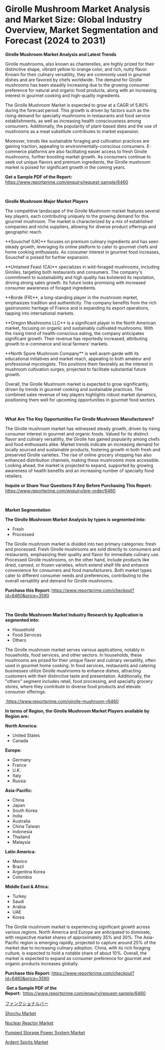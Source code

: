 <p><h1>Girolle Mushroom Market Analysis and Market Size: Global Industry Overview, Market Segmentation and Forecast (2024 to 2031)</h1></p><p><strong>Girolle Mushroom Market Analysis and Latest Trends</strong></p>
<p><p>Girolle mushrooms, also known as chanterelles, are highly prized for their distinctive shape, vibrant yellow to orange color, and rich, nutty flavor. Known for their culinary versatility, they are commonly used in gourmet dishes and are favored by chefs worldwide. The demand for Girolle mushrooms has been steadily increasing due to the growing consumer preference for natural and organic food products, along with an increasing interest in gourmet cooking and high-quality ingredients.</p><p>The Girolle Mushroom Market is expected to grow at a CAGR of 5.80% during the forecast period. This growth is driven by factors such as the rising demand for specialty mushrooms in restaurants and food service establishments, as well as increasing health consciousness among consumers. Additionally, the popularity of plant-based diets and the use of mushrooms as a meat substitute contributes to market expansion.</p><p>Moreover, trends like sustainable foraging and cultivation practices are gaining traction, appealing to environmentally-conscious consumers. E-commerce platforms are also facilitating easier access to fresh Girolle mushrooms, further boosting market growth. As consumers continue to seek out unique flavors and premium ingredients, the Girolle mushroom market is poised for significant growth in the coming years.</p></p>
<p><strong>Get a Sample PDF of the Report:&nbsp;</strong> <a href="https://www.reportprime.com/enquiry/request-sample/6460">https://www.reportprime.com/enquiry/request-sample/6460</a></p>
<p>&nbsp;</p>
<p><strong>Girolle Mushroom Major Market Players</strong></p>
<p><p>The competitive landscape of the Girolle Mushroom market features several key players, each contributing uniquely to the growing demand for this gourmet mushroom. The market is characterized by a mix of established companies and niche suppliers, allowing for diverse product offerings and geographic reach.</p><p>**Souschef (UK)** focuses on premium culinary ingredients and has seen steady growth, leveraging its online platform to cater to gourmet chefs and home cooking enthusiasts. As consumer interest in gourmet food increases, Souschef is poised for further expansion.</p><p>**Untamed Feast (CA)** specializes in wild-foraged mushrooms, including Girolles, targeting both restaurants and consumers. The company's commitment to sustainability and high quality has bolstered its reputation, driving strong sales growth. Its future looks promising with increased consumer awareness of foraged ingredients.</p><p>**Borde (FR)**, a long-standing player in the mushroom market, emphasizes tradition and authenticity. The company benefits from the rich gastronomic heritage of France and is expanding its export operations, tapping into international markets.</p><p>**Oregon Mushrooms LLC** is a significant player in the North American market, focusing on organic and sustainably cultivated mushrooms. With the rising trend of health-conscious eating, the company anticipates significant growth. Their revenue has reportedly increased, attributing growth to e-commerce and local farmers’ markets.</p><p>**North Spore Mushroom Company** is well avant-garde with its educational initiatives and market reach, appealing to both amateur and professional mycologists. This positions them favorably as the interest in mushroom cultivation surges, projected to facilitate substantial future growth.</p><p>Overall, the Girolle Mushroom market is expected to grow significantly, driven by trends in gourmet cooking and sustainable practices. The combined sales revenue of key players highlights robust market dynamics, positioning them well for upcoming opportunities in gourmet food sectors.</p></p>
<p>&nbsp;</p>
<p><strong>What Are The Key Opportunities For Girolle Mushroom Manufacturers?</strong></p>
<p><p>The Girolle mushroom market has witnessed steady growth, driven by rising consumer interest in gourmet and organic foods. Valued for its distinct flavor and culinary versatility, the Girolle has gained popularity among chefs and food enthusiasts alike. Market trends indicate an increasing demand for locally sourced and sustainable products, fostering growth in both fresh and preserved Girolle varieties. The rise of online grocery shopping has also enhanced distribution channels, making these mushrooms more accessible. Looking ahead, the market is projected to expand, supported by growing awareness of health benefits and an increasing number of specialty food retailers.</p></p>
<p><strong>Inquire or Share Your Questions If Any Before Purchasing This Report:</strong> <a href="https://www.reportprime.com/enquiry/pre-order/6460">https://www.reportprime.com/enquiry/pre-order/6460</a></p>
<p>&nbsp;</p>
<p><strong>Market Segmentation</strong></p>
<p><strong>The Girolle Mushroom Market Analysis by types is segmented into:</strong></p>
<p><ul><li>Fresh</li><li>Processed</li></ul></p>
<p><p>The Girolle mushroom market is divided into two primary categories: fresh and processed. Fresh Girolle mushrooms are sold directly to consumers and restaurants, emphasizing their quality and flavor for immediate culinary use. Processed Girolle mushrooms, on the other hand, include products like dried, canned, or frozen varieties, which extend shelf life and enhance convenience for consumers and food manufacturers. Both market types cater to different consumer needs and preferences, contributing to the overall versatility and demand for Girolle mushrooms.</p></p>
<p><strong>Purchase this Report:&nbsp;</strong><a href="https://www.reportprime.com/checkout?id=6460&price=3590">https://www.reportprime.com/checkout?id=6460&price=3590</a></p>
<p>&nbsp;</p>
<p><strong>The Girolle Mushroom Market Industry Research by Application is segmented into:</strong></p>
<p><ul><li>Household</li><li>Food Services</li><li>Others</li></ul></p>
<p><p>The Girolle mushroom market serves various applications, notably in households, food services, and other sectors. In households, these mushrooms are prized for their unique flavor and culinary versatility, often used in gourmet home cooking. In food services, restaurants and catering businesses utilize Girolle mushrooms to enhance dishes, attracting customers with their distinctive taste and presentation. Additionally, the "others" segment includes retail, food processing, and specialty grocery stores, where they contribute to diverse food products and elevate consumer offerings.</p></p>
<p><a href="https://www.reportprime.com/girolle-mushroom-r6460">&nbsp;https://www.reportprime.com/girolle-mushroom-r6460</a></p>
<p><strong>In terms of Region, the Girolle Mushroom Market Players available by Region are:</strong></p>
<p>
    <p> <strong> North America: </strong>
        <ul>
            <li>United States</li>
            <li>Canada</li>
        </ul>
        </p> 
    <p> <strong> Europe: </strong>
        <ul>
            <li>Germany</li>
            <li>France</li>
            <li>U.K.</li>
            <li>Italy</li>
            <li>Russia</li>
        </ul>
        </p> 
    <p> <strong> Asia-Pacific: </strong>
        <ul>
            <li>China</li>
            <li>Japan</li>
            <li>South Korea</li>
            <li>India</li>
            <li>Australia</li>
            <li>China Taiwan</li>
            <li>Indonesia</li>
            <li>Thailand</li>
            <li>Malaysia</li>
        </ul>
        </p> 
    <p> <strong> Latin America: </strong>
        <ul>
            <li>Mexico</li>
            <li>Brazil</li>
            <li>Argentina Korea</li>
            <li>Colombia</li>
        </ul>
        </p> 
    <p> <strong> Middle East & Africa: </strong>
        <ul>
            <li>Turkey</li>
            <li>Saudi</li>
            <li>Arabia</li>
            <li>UAE</li>
            <li>Korea</li>
        </ul>
    </p>
    </p>
<p><p>The Girolle mushroom market is experiencing significant growth across various regions. North America and Europe are anticipated to dominate, with respective market shares of approximately 35% and 30%. The Asia-Pacific region is emerging rapidly, projected to capture around 25% of the market due to increasing culinary adoption. China, with its rich foraging culture, is expected to hold a notable share of about 10%. Overall, the market is expected to expand as consumer preference for gourmet and organic products increases globally.</p></p>
<p><strong>Purchase this Report: </strong><a href="https://www.reportprime.com/checkout?id=6460&price=3590">https://www.reportprime.com/checkout?id=6460&price=3590</a></p>
<p>&nbsp;<strong>Get a Sample PDF of the Report:&nbsp;&nbsp;</strong><a href="https://www.reportprime.com/enquiry/request-sample/6460">https://www.reportprime.com/enquiry/request-sample/6460</a></p>
<p><strong></strong></p>
<p><p><a href="https://medium.com/@dressleredward/%E6%A9%9F%E8%83%BD%E6%80%A7%E3%83%90%E3%83%BC%E3%83%9E%E3%83%BC%E3%82%B1%E3%83%83%E3%83%88-%E3%82%B0%E3%83%AD%E3%83%BC%E3%83%90%E3%83%AB%E3%81%8A%E3%82%88%E3%81%B3%E5%9C%B0%E5%9F%9F%E5%88%86%E6%9E%90-%E5%9C%B0%E5%9F%9F-%E5%9B%BD%E3%83%AC%E3%83%99%E3%83%AB%E5%88%86%E6%9E%90-%E3%81%8A%E3%82%88%E3%81%B3%E7%AB%B6%E4%BA%89%E3%81%AE%E9%A2%A8%E6%99%AF%E3%81%AB%E7%84%A6%E7%82%B9%E3%82%92%E5%BD%93%E3%81%A6%E3%82%8B-89aa5860aca8">ファンクショナルバー</a></p><p><a href="https://medium.com/@mdalsohelmia44/shochu-market-trends-a-detailed-study-of-its-market-segmentation-and-analyzing-the-importance-of-e7185158a45c">Shochu Market</a></p><p><a href="https://www.linkedin.com/pulse/strategic-roadmap-success-global-nuclear-reactor-market-analysis2024-tcerf?trackingId=tmizKdkgS0OtzX459m%2B2%2BA%3D%3D">Nuclear Reactor Market</a></p><p><a href="https://issuu.com/reportprime-2/docs/pumped-storage-power-system-market-_da174fc6962889">Pumped Storage Power System Market</a></p><p><a href="https://medium.com/@mdalsohelmia44/ardent-spirits-market-outlook-market-share-analysis-growth-trends-market-forecasts-130891306747?postPublishedType=initial">Ardent Spirits Market</a></p></p>